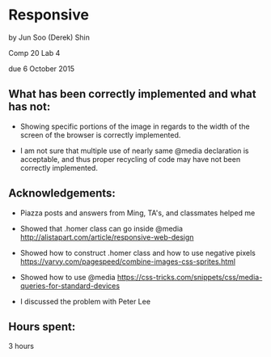 # Responsive

by Jun Soo (Derek) Shin

Comp 20 Lab 4

due 6 October 2015

## What has been correctly implemented and what has not:

- Showing specific portions of the image in regards to the width of the screen 
  of the browser is correctly implemented.

- I am not sure that multiple use of nearly same @media declaration is 
  acceptable, and thus proper recycling of code may have not been correctly 
  implemented.

## Acknowledgements: 

- Piazza posts and answers from Ming, TA's, and classmates helped me

- Showed that .homer class can go inside @media
  <http://alistapart.com/article/responsive-web-design>

- Showed how to construct .homer class and how to use negative pixels
  <https://varvy.com/pagespeed/combine-images-css-sprites.html>

- Showed how to use @media
  <https://css-tricks.com/snippets/css/media-queries-for-standard-devices>

- I discussed the problem with Peter Lee

## Hours spent: 

3 hours